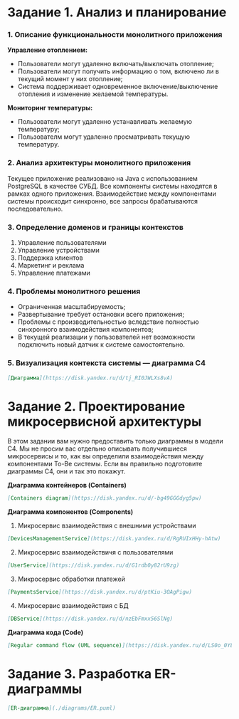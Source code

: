 # Задание 1. Анализ и планирование

### 1. Описание функциональности монолитного приложения

**Управление отоплением:**

- Пользователи могут удаленно включать/выключать отопление;
- Пользователи могут получить информацию о том, включено ли в текущий момент у них отопление;
- Система поддерживает одновременное включение/выключение отопления и изменение желаемой температуры.

**Мониторинг температуры:**

- Пользователи могут удаленно устанавливать желаемую температуру;
- Пользователм могут удаленно просматривать текущую температуру.

### 2. Анализ архитектуры монолитного приложения

Текущее приложение реализовано на Java c использованием PostgreSQL в качестве СУБД.
Все компоненты системы находятся в рамках одного приложения. Взаимодействие между 
компонентами системы происходит синхронно, все запросы брабатываются последовательно.

### 3. Определение доменов и границы контекстов

1. Управление пользователями
2. Управление устройствами
3. Поддержка клиентов
4. Маркетинг и реклама
5. Управление платежами

### **4. Проблемы монолитного решения**

- Ограниченная масштабируемость;
- Развертывание требует остановки всего приложения;
- Проблемы с производительностью вследствие полностью синхронного взаимодействия компонентов;
- В текущей реализации у пользователей нет возможности подключить новый датчик к системе самостоятельно.

### 5. Визуализация контекста системы — диаграмма С4

```markdown
[Диаграмма](https://disk.yandex.ru/d/tj_RI0JWLXs8vA)
```

# Задание 2. Проектирование микросервисной архитектуры

В этом задании вам нужно предоставить только диаграммы в модели C4. Мы не просим вас отдельно описывать получившиеся микросервисы и то, как вы определили взаимодействия между компонентами To-Be системы. Если вы правильно подготовите диаграммы C4, они и так это покажут.

**Диаграмма контейнеров (Containers)**

```markdown
[Containers diagram](https://disk.yandex.ru/d/-bg49GGGdyg5pw)
```

**Диаграмма компонентов (Components)**

1. Микросервис взаимодействия с внешними устройствами
```markdown
[DevicesManagementService](https://disk.yandex.ru/d/RgRUIxHHy-hAtw)
```

2. Микросервис взаимодействичя с пользователями
```markdown
[UserService](https://disk.yandex.ru/d/G1rdb0y82rU9zg)
```

3. Микросервис обработки платежей
```markdown
[PaymentsService](https://disk.yandex.ru/d/ptKiu-3OAgPigw)
```

4. Микросервис взаимодействия с БД
```markdown
[DBService](https://disk.yandex.ru/d/nzEbFmxx56SlNg)
```

**Диаграмма кода (Code)**
```markdown
[Regular command flow (UML sequence)](https://disk.yandex.ru/d/LS0o_0YLMgAOUA)
```

# Задание 3. Разработка ER-диаграммы

```markdown
[ER-диаграмма](./diagrams/ER.puml)
```

